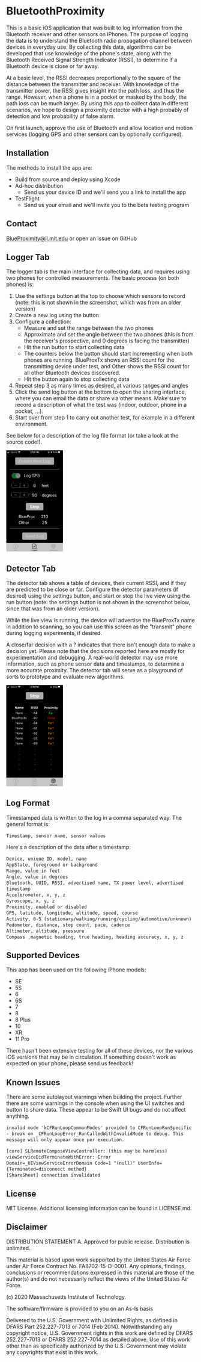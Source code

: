 # BluetoothProximity

This is a basic iOS application that was built to log information from the Bluetooth receiver and other sensors on iPhones. The purpose of logging the data is to understand the Bluetooth radio propagation channel between devices in everyday use. By collecting this data, algorithms can be developed that use knowledge of the phone's state, along with the Bluetooth Received Signal Strength Indicator (RSSI), to determine if a Bluetooth device is close or far away.

At a basic level, the RSSI decreases proportionally to the square of the distance between the transmitter and receiver. With knowledge of the transmitter power, the RSSI gives insight into the path loss, and thus the range. However, when a phone is in a pocket or masked by the body, the path loss can be much larger. By using this app to collect data in different scenarios, we hope to design a proximity detector with a high probably of detection and low probability of false alarm.

On first launch, approve the use of Bluetooth and allow location and motion services (logging GPS and other sensors can by optionally configured).

## Installation

The methods to install the app are:
- Build from source and deploy using Xcode
- Ad-hoc distribution
	- Send us your device ID and we'll send you a link to install the app
- TestFlight
	- Send us your email and we'll invite you to the beta testing program

## Contact

BlueProximity@ll.mit.edu or open an issue on GitHub

## Logger Tab

The logger tab is the main interface for collecting data, and requires using two phones for controlled measurements. The basic process (on both phones) is:

1. Use the settings button at the top to choose which sensors to record (note: this is not shown in the screenshot, which was from an older version)
2. Create a new log using the button
3. Configure a collection:
	- Measure and set the range between the two phones
	- Approximate and set the angle between the two phones (this is from the receiver's prospective, and 0 degrees is facing the transmitter)
	- Hit the run button to start collecting data
	- The counters below the button should start incrementing when both phones are running. BlueProxTx shows an RSSI count for the transmitting device under test, and Other shows the RSSI count for all other Bluetooth devices discovered.
	- Hit the button again to stop collecting data
4. Repeat step 3 as many times as desired, at various ranges and angles
5. Click the send log button at the bottom to open the sharing interface, where you can email the data or share via other means. Make sure to record a description of what the test was (indoor, outdoor, phone in a pocket, ...).
5. Start over from step 1 to carry out another test, for example in a different environment.

See below for a description of the log file format (or take a look at the source code!).

<img src="Screenshots/logger.jpg" width="30%">

## Detector Tab

The detector tab shows a table of devices, their current RSSI, and if they are predicted to be close or far. Configure the detector parameters (if desired) using the settings button, and start or stop the live view using the run button (note: the settings button is not shown in the screenshot below, since that was from an older version).

While the live view is running, the device will advertise the BlueProxTx name in addition to scanning, so you can use this screen as the "transmit" phone during logging experiments, if desired.

A close/far decision with a ? indicates that there isn't enough data to make a decision yet. Please note that the decisions reported here are mostly for experimentation and debugging. A real-world detector may use more information, such as phone sensor data and timestamps, to determine a more accurate proximity. The detector tab will serve as a playground of sorts to prototype and evaluate new algorithms.

<img src="Screenshots/detector.jpg" width="30%">

## Log Format

Timestamped data is written to the log in a comma separated way. The general format is:

```
Timestamp, sensor name, sensor values
```

Here's a description of the data after a timestamp:

```
Device, unique ID, model, name
AppState, foreground or background
Range, value in feet
Angle, value in degrees
Bluetooth, UUID, RSSI, advertised name, TX power level, advertised timestamp
Accelerometer, x, y, z
Gyroscope, x, y, z
Proximity, enabled or disabled
GPS, latitude, longitude, altitude, speed, course
Activity, 0-5 (stationary/walking/running/cycling/automotive/unknown)
Pedometer, distance, step count, pace, cadence
Altimeter, altitude, pressure
Compass ,magnetic heading, true heading, heading accuracy, x, y, z
```

## Supported Devices

This app has been used on the following iPhone models:
- SE
- 5S
- 6
- 6S
- 7
- 8
- 8 Plus
- 10
- XR
- 11 Pro

There hasn't been extensive testing for all of these devices, nor the various iOS versions that may be in circulation. If something doesn't work as expected on your phone, please send us feedback!

## Known Issues

There are some autolayout warnings when building the project. Further there are some warnings in the console when using the UI switches and button to share data. These appear to be Swift UI bugs and do not affect anything.

```
invalid mode 'kCFRunLoopCommonModes' provided to CFRunLoopRunSpecific - break on _CFRunLoopError_RunCalledWithInvalidMode to debug. This message will only appear once per execution.
```

```
[core] SLRemoteComposeViewController: (this may be harmless) viewServiceDidTerminateWithError: Error Domain=_UIViewServiceErrorDomain Code=1 "(null)" UserInfo={Terminated=disconnect method}
[ShareSheet] connection invalidated
```

## License

MIT License. Additional licensing information can be found in LICENSE.md.

## Disclaimer

DISTRIBUTION STATEMENT A. Approved for public release. Distribution is unlimited.
 
This material is based upon work supported by the United States Air Force under Air Force Contract No. FA8702-15-D-0001. Any opinions, findings, conclusions or recommendations expressed in this material are those of the author(s) and do not necessarily reflect the views of the United States Air Force.
 
(c) 2020 Massachusetts Institute of Technology.
 
The software/firmware is provided to you on an As-Is basis
 
Delivered to the U.S. Government with Unlimited Rights, as defined in DFARS Part 252.227-7013 or 7014 (Feb 2014). Notwithstanding any copyright notice, U.S. Government rights in this work are defined by DFARS 252.227-7013 or DFARS 252.227-7014 as detailed above. Use of this work other than as specifically authorized by the U.S. Government may violate any copyrights that exist in this work.